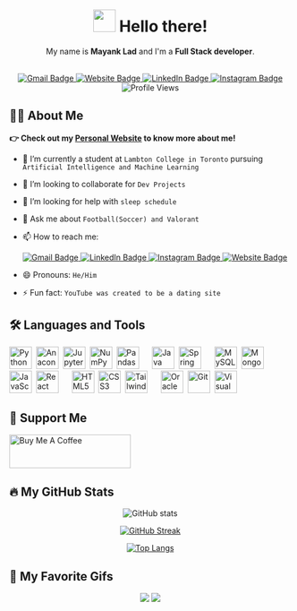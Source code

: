 <div align="center">
  <h1>
    <img src="https://media.giphy.com/media/hvRJCLFzcasrR4ia7z/giphy.gif" width=40 /> Hello there!
  </h1>
  <p>My name is <b>Mayank Lad</b> and I'm a <b>Full Stack developer</b>.</p>
  <br>
  <div>
    <a href="mailto:mayanklad12@gmail.com" target="_blank">
      <img src="https://img.shields.io/badge/Gmail-D14836?style=for-the-badge&logo=gmail&logoColor=white" alt="Gmail Badge"/>
    </a>
    <a href="https://mayanklad.github.io/me/" target="_blank">
       <img src="https://img.shields.io/badge/Personal-Website-brightgreen/?style=for-the-badge&logo=appveyor" alt="Website Badge"/>
    </a>
    <a href="https://www.linkedin.com/in/mayank-lad-602568151/" target="_blank">
      <img src="https://img.shields.io/badge/LinkedIn-0077B5?style=for-the-badge&logo=linkedin&logoColor=white" alt="LinkedIn Badge"/>
    </a>
    <a href="https://www.instagram.com/mayank__lad/" target="_blank">
      <img src="https://img.shields.io/badge/Instagram-E4405F?style=for-the-badge&logo=instagram&logoColor=white" alt="Instagram Badge"/>
    </a>
  </div>
  <div>
    <img src="https://komarev.com/ghpvc/?username=mayanklad&style=flat-square" alt="Profile Views"/>
  </div>
</div>

## 👨‍💻 About Me

**👉 Check out my [Personal Website](https://mayanklad.github.io/me/) to know more about me!**
- 🌱 I’m currently a student at `Lambton College in Toronto` pursuing `Artificial Intelligence and Machine Learning`
- 👯 I’m looking to collaborate for `Dev Projects`
- 🤔 I’m looking for help with `sleep schedule`
- 💬 Ask me about `Football(Soccer) and Valorant`
- 📫 How to reach me:
  
  <a href="mailto:mayanklad12@gmail.com" target="_blank">
    <img src="https://img.shields.io/badge/Gmail-D14836?style=for-the-badge&logo=gmail&logoColor=white" alt="Gmail Badge"/>
  </a>
  <a href="https://www.linkedin.com/in/mayank-lad-602568151/" target="_blank">
    <img src="https://img.shields.io/badge/LinkedIn-0077B5?style=for-the-badge&logo=linkedin&logoColor=white" alt="LinkedIn Badge"/>
  </a>
  <a href="https://www.instagram.com/mayank__lad/" target="_blank">
    <img src="https://img.shields.io/badge/Instagram-E4405F?style=for-the-badge&logo=instagram&logoColor=white" alt="Instagram Badge"/>
  </a>
  <a href="https://mayanklad.github.io/me/" target="_blank">
     <img src="https://img.shields.io/badge/Personal-Website-brightgreen/?style=for-the-badge&logo=appveyor" alt="Website Badge"/>
   </a>
- 😄 Pronouns: `He/Him`
- ⚡ Fun fact: `YouTube was created to be a dating site`

## 🛠️ Languages and Tools

<img src="https://cdn.jsdelivr.net/gh/devicons/devicon/icons/python/python-original.svg" width="40" height="40" title="Python" alt="Python" />&nbsp;
<img src="https://cdn.jsdelivr.net/gh/devicons/devicon/icons/anaconda/anaconda-original.svg" width="40" height="40" title="Anaconda" alt="Anaconda" />&nbsp;
<img src="https://cdn.jsdelivr.net/gh/devicons/devicon/icons/jupyter/jupyter-original-wordmark.svg" width="40" height="40" title="Jupyter" alt="Jupyter" />&nbsp;
<img src="https://cdn.jsdelivr.net/gh/devicons/devicon/icons/numpy/numpy-original.svg" width="40" height="40" title="Jupyter" alt="NumPy" />&nbsp;
<img src="https://cdn.jsdelivr.net/gh/devicons/devicon/icons/pandas/pandas-original.svg" width="40" height="40" title="Pandas" alt="Pandas" />
&nbsp;&nbsp;&nbsp;&nbsp;
<img src="https://cdn.jsdelivr.net/gh/devicons/devicon/icons/java/java-original.svg" width="40" height="40" title="Java" alt="Java" />&nbsp;
<img src="https://cdn.jsdelivr.net/gh/devicons/devicon/icons/spring/spring-original.svg" width="40" height="40" title="Spring" alt="Spring" />
&nbsp;&nbsp;&nbsp;&nbsp;
<img src="https://cdn.jsdelivr.net/gh/devicons/devicon/icons/mysql/mysql-original.svg" width="40" height="40" title="MySQL" alt="MySQL" />&nbsp;
<img src="https://cdn.jsdelivr.net/gh/devicons/devicon/icons/mongodb/mongodb-original.svg" width="40" height="40" title="MongoDB" alt="MongoDB" />
&nbsp;&nbsp;&nbsp;&nbsp;
<img src="https://cdn.jsdelivr.net/gh/devicons/devicon/icons/javascript/javascript-original.svg" width="40" height="40" title="JavaScript" alt="JavaScript" />&nbsp;
<img src="https://cdn.jsdelivr.net/gh/devicons/devicon/icons/react/react-original.svg" width="40" height="40" title="React" alt="React" />
&nbsp;&nbsp;&nbsp;&nbsp;
<img src="https://cdn.jsdelivr.net/gh/devicons/devicon/icons/html5/html5-original.svg" width="40" height="40" title="HTML" alt="HTML5" />&nbsp;
<img src="https://cdn.jsdelivr.net/gh/devicons/devicon/icons/css3/css3-original.svg" width="40" height="40" title="CSS3" alt="CSS3" />&nbsp;
<img src="https://cdn.jsdelivr.net/gh/devicons/devicon/icons/tailwindcss/tailwindcss-plain.svg" width="40" height="40" title="Tailwind CSS" alt="Tailwind CSS" />
&nbsp;&nbsp;&nbsp;&nbsp;
<img src="https://cdn.jsdelivr.net/gh/devicons/devicon/icons/oracle/oracle-original.svg" width="40" height="40" title="Oracle" alt="Oracle" />&nbsp;
<img src="https://cdn.jsdelivr.net/gh/devicons/devicon/icons/git/git-original.svg" width="40" height="40" title="Git" alt="Git" />&nbsp;
<img src="https://cdn.jsdelivr.net/gh/devicons/devicon/icons/vscode/vscode-original.svg" width="40" height="40" title="Visual Studio Code" alt="Visual Studio Code" />

<!--
## 🌟 My Interests

- [Your interests]
- [Your hobbies]
-->

## 🤝 Support Me

<a href="https://www.buymeacoffee.com/mayanklad" target="_blank" alt="Buy Me A Coffee" title="Buy Me A Coffee"><img src="https://cdn.buymeacoffee.com/buttons/v2/default-yellow.png" alt="Buy Me A Coffee" style="height: 60px !important;width: 217px !important;" /></a>

## 🔥 My GitHub Stats

<div align="center">

  ![GitHub stats](https://github-readme-stats.vercel.app/api?username=mayanklad&show_icons=true&theme=transparent)

  [![GitHub Streak](https://streak-stats.demolab.com/?user=mayanklad&theme=transparent)](https://git.io/streak-stats)

  [![Top Langs](https://github-readme-stats.vercel.app/api/top-langs/?username=mayanklad&layout=compact&theme=transparent)](https://github.com/anuraghazra/github-readme-stats)

</div>

## 🎥 My Favorite Gifs

<div align="center">
  <img src="https://media4.giphy.com/media/v1.Y2lkPTc5MGI3NjExNDIwZGYyZjMxZGMzMzk1YzhkMTRkMTBmMGQyM2I3NGFlZWYyODI0ZCZjdD1n/l22ysLe54hZP0wubek/giphy.gif" /> <!-- https://giphy.com/gifs/moodman-mood-l22ysLe54hZP0wubek -->
  <img src="https://media3.giphy.com/media/NTur7XlVDUdqM/giphy.gif?cid=ecf05e47kbwv5pirnvpsez2dw4a2zzshc9wv71v89ksq3cvi&rid=giphy.gif&ct=g" /> <!-- https://giphy.com/gifs/trump-consequences-NTur7XlVDUdqM -->
</div>
